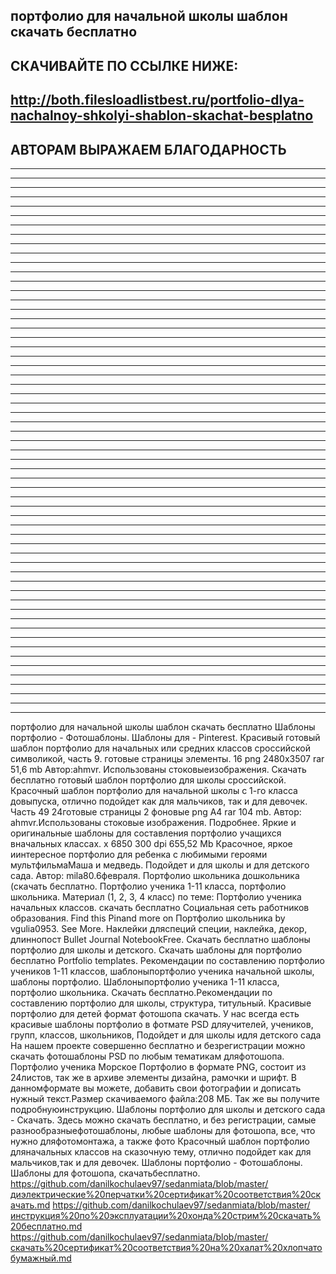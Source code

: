 портфолио для начальной школы шаблон скачать бесплатно
--------------------------------------------------
СКАЧИВАЙТЕ ПО ССЫЛКЕ НИЖЕ:
--------------------------------------------------
http://both.filesloadlistbest.ru/portfolio-dlya-nachalnoy-shkolyi-shablon-skachat-besplatno
--------------------------------------------------
АВТОРАМ ВЫРАЖАЕМ БЛАГОДАРНОСТЬ
--------------------------------------------------
--------------------------------------------------
--------------------------------------------------
--------------------------------------------------
--------------------------------------------------
--------------------------------------------------
--------------------------------------------------
--------------------------------------------------
--------------------------------------------------
--------------------------------------------------
--------------------------------------------------
--------------------------------------------------
--------------------------------------------------
--------------------------------------------------
--------------------------------------------------
--------------------------------------------------
--------------------------------------------------
--------------------------------------------------
--------------------------------------------------
--------------------------------------------------
--------------------------------------------------
--------------------------------------------------
--------------------------------------------------
--------------------------------------------------
--------------------------------------------------
--------------------------------------------------
--------------------------------------------------
--------------------------------------------------
--------------------------------------------------
--------------------------------------------------
--------------------------------------------------
--------------------------------------------------
--------------------------------------------------
--------------------------------------------------
--------------------------------------------------
--------------------------------------------------
--------------------------------------------------
--------------------------------------------------
--------------------------------------------------
--------------------------------------------------
--------------------------------------------------
--------------------------------------------------
--------------------------------------------------
--------------------------------------------------
--------------------------------------------------
--------------------------------------------------
--------------------------------------------------
--------------------------------------------------
--------------------------------------------------
--------------------------------------------------
--------------------------------------------------
--------------------------------------------------
--------------------------------------------------
--------------------------------------------------
--------------------------------------------------
--------------------------------------------------
--------------------------------------------------
--------------------------------------------------
--------------------------------------------------
--------------------------------------------------
портфолио для начальной школы шаблон скачать бесплатно Шаблоны портфолио - Фотошаблоны. Шаблоны для  - Pinterest. Красивый готовый шаблон портфолио для начальных или средних классов сроссийской символикой, часть 9. готовые страницы  элементы. 16 png 2480x3507  rar  51,6 mb  Автор:ahmvr. Использованы стоковыеизображения. Скачать бесплатно готовый шаблон портфолио для школы сроссийской. Красочный шаблон портфолио для начальной школы с 1-го класса довыпуска, отлично подойдет как для мальчиков, так и для девочек. Часть 49 24готовые страницы  2 фоновые  png  А4  rar  104 mb. Автор: ahmvr.Использованы стоковые изображения. Подробнее. Яркие и оригинальные шаблоны для составления портфолио учащихся вначальных классах.  x 6850  300 dpi  655,52 Mb Красочное, яркое иинтересное портфолио для ребенка с любимыми героями мультфильмаМаша и медведь. Подойдет и для школы и для детского сада. Автор: mila80.6февраля. Портфолио школьника  дошкольника (скачать бесплатно. Портфолио ученика 1-11 класса, портфолио школьника. Материал (1, 2, 3, 4 класс) по теме: Портфолио ученика начальных классов. скачать бесплатно  Социальная сеть работников образования. Find this Pinand more on Портфолио школьника by vgulia0953. See More. Наклейки дляспеций специи, наклейка, декор, длиннопост  Bullet Journal NotebookFree. Скачать бесплатно шаблоны портфолио для школы и детского. Скачать шаблоны для портфолио бесплатно  Portfolio templates. Рекомендации по составлению портфолио учеников 1-11 классов, шаблоныпортфолио ученика начальной школы, шаблоны портфолио.  Шаблоныпортфолио ученика 1-11 класса, портфолио школьника. Скачать бесплатно.Рекомендации по составлению портфолио для школы, структура, титульный. Красивые портфолио для детей формат фотошопа скачать. У нас всегда есть красивые шаблоны портфолио в фотмате PSD дляучителей, учеников, групп, классов, школьников,  Подойдет и для школы идля детского сада  На нашем проекте совершенно бесплатно и безрегистрации можно скачать фотошаблоны PSD по любым тематикам дляфотошопа.
Портфолио ученика  Морское Портфолио в формате PNG, состоит из 24листов, так же в архиве элементы дизайна, рамочки и шрифт. В данномформате вы можете, добавить свои фотографии и дописать нужный текст.Размер скачиваемого файла:208 МБ. Так же вы получите подробнуюинструкцию. Шаблоны портфолио для школы и детского сада - Скачать. Здесь можно скачать бесплатно, и без регистрации, самые разнообразныефотошаблоны, любые шаблоны для фотошопа, все, что нужно дляфотомонтажа, а также фото  Красочный шаблон портфолио дляначальных классов на сказочную тему, отлично подойдет как для мальчиков,так и для девочек. Шаблоны портфолио - Фотошаблоны. Шаблоны для фотошопа, скачатьбесплатно.
https://github.com/danilkochulaev97/sedanmiata/blob/master/диэлектрические%20перчатки%20сертификат%20соответствия%20скачать.md
https://github.com/danilkochulaev97/sedanmiata/blob/master/инструкция%20по%20эксплуатации%20хонда%20стрим%20скачать%20бесплатно.md
https://github.com/danilkochulaev97/sedanmiata/blob/master/скачать%20сертификат%20соответствия%20на%20халат%20хлопчатобумажный.md